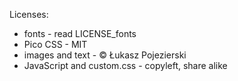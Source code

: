 Licenses:
* fonts - read LICENSE_fonts
* Pico CSS - MIT
* images and text - © Łukasz Pojezierski
* JavaScript and custom.css - copyleft, share alike
